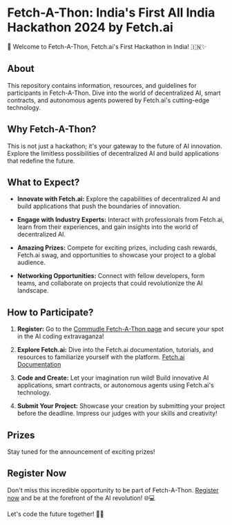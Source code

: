 
# Fetch-A-Thon: India's First All India Hackathon 2024 by Fetch.ai

🚀 Welcome to Fetch-A-Thon, Fetch.ai's First Hackathon in India! 🇮🇳✨

## About

This repository contains information, resources, and guidelines for participants in Fetch-A-Thon. Dive into the world of decentralized AI, smart contracts, and autonomous agents powered by Fetch.ai's cutting-edge technology.

## Why Fetch-A-Thon?

This is not just a hackathon; it's your gateway to the future of AI innovation. Explore the limitless possibilities of decentralized AI and build applications that redefine the future.

## What to Expect?

- **Innovate with Fetch.ai:** Explore the capabilities of decentralized AI and build applications that push the boundaries of innovation.
  
- **Engage with Industry Experts:** Interact with professionals from Fetch.ai, learn from their experiences, and gain insights into the world of decentralized AI.

- **Amazing Prizes:** Compete for exciting prizes, including cash rewards, Fetch.ai swag, and opportunities to showcase your project to a global audience.

- **Networking Opportunities:** Connect with fellow developers, form teams, and collaborate on projects that could revolutionize the AI landscape.

## How to Participate?

1. **Register:** Go to the [Commudle Fetch-A-Thon page](https://www.commudle.com/communities/fetch-ai-developers-meerut/events/f-tech-hackathon) and secure your spot in the AI coding extravaganza!

2. **Explore Fetch.ai:** Dive into the Fetch.ai documentation, tutorials, and resources to familiarize yourself with the platform. [Fetch.ai Documentation](https://fetch.ai/docs)

3. **Code and Create:** Let your imagination run wild! Build innovative AI applications, smart contracts, or autonomous agents using Fetch.ai's technology.

4. **Submit Your Project:** Showcase your creation by submitting your project before the deadline. Impress our judges with your skills and creativity!

## Prizes

Stay tuned for the announcement of exciting prizes!

## Register Now

Don't miss this incredible opportunity to be part of Fetch-A-Thon. [Register now](https://www.commudle.com/communities/fetch-ai-developers-meerut/events/f-tech-hackathon) and be at the forefront of the AI revolution! 🌐💻

Let's code the future together! 🚀🤖
